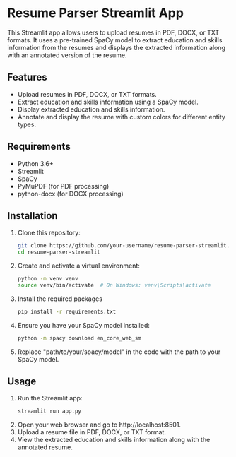 # Resume Parser Streamlit App

This Streamlit app allows users to upload resumes in PDF, DOCX, or TXT formats. It uses a pre-trained SpaCy model to extract education and skills information from the resumes and displays the extracted information along with an annotated version of the resume.

## Features

- Upload resumes in PDF, DOCX, or TXT formats.
- Extract education and skills information using a SpaCy model.
- Display extracted education and skills information.
- Annotate and display the resume with custom colors for different entity types.

## Requirements

- Python 3.6+
- Streamlit
- SpaCy
- PyMuPDF (for PDF processing)
- python-docx (for DOCX processing)

## Installation

1. Clone this repository:
   ```sh
   git clone https://github.com/your-username/resume-parser-streamlit.git
   cd resume-parser-streamlit
2. Create and activate a virtual environment:
   ```sh
   python -m venv venv
   source venv/bin/activate  # On Windows: venv\Scripts\activate
3. Install the required packages
   ```sh
   pip install -r requirements.txt
4. Ensure you have your SpaCy model installed:
   ```sh
   python -m spacy download en_core_web_sm
5. Replace "path/to/your/spacy/model" in the code with the path to your SpaCy model.

## Usage
1. Run the Streamlit app:
    ```sh
    streamlit run app.py
2. Open your web browser and go to http://localhost:8501.
3. Upload a resume file in PDF, DOCX, or TXT format.
4. View the extracted education and skills information along with the annotated resume.
